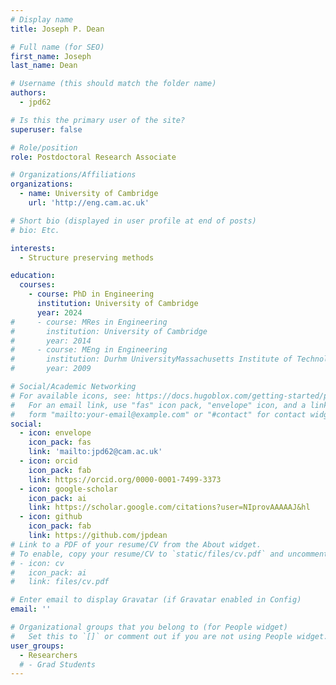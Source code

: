 ```yaml
---
# Display name
title: Joseph P. Dean

# Full name (for SEO)
first_name: Joseph
last_name: Dean

# Username (this should match the folder name)
authors:
  - jpd62

# Is this the primary user of the site?
superuser: false

# Role/position
role: Postdoctoral Research Associate

# Organizations/Affiliations
organizations:
  - name: University of Cambridge
    url: 'http://eng.cam.ac.uk'

# Short bio (displayed in user profile at end of posts)
# bio: Etc.

interests:
  - Structure preserving methods

education:
  courses:
    - course: PhD in Engineering
      institution: University of Cambridge
      year: 2024
#     - course: MRes in Engineering
#       institution: University of Cambridge
#       year: 2014
#     - course: MEng in Engineering
#       institution: Durhm UniversityMassachusetts Institute of Technology
#       year: 2009

# Social/Academic Networking
# For available icons, see: https://docs.hugoblox.com/getting-started/page-builder/#icons
#   For an email link, use "fas" icon pack, "envelope" icon, and a link in the
#   form "mailto:your-email@example.com" or "#contact" for contact widget.
social:
  - icon: envelope
    icon_pack: fas
    link: 'mailto:jpd62@cam.ac.uk'
  - icon: orcid
    icon_pack: fab
    link: https://orcid.org/0000-0001-7499-3373
  - icon: google-scholar
    icon_pack: ai
    link: https://scholar.google.com/citations?user=NIprovAAAAAJ&hl
  - icon: github
    icon_pack: fab
    link: https://github.com/jpdean
# Link to a PDF of your resume/CV from the About widget.
# To enable, copy your resume/CV to `static/files/cv.pdf` and uncomment the lines below.
# - icon: cv
#   icon_pack: ai
#   link: files/cv.pdf

# Enter email to display Gravatar (if Gravatar enabled in Config)
email: ''

# Organizational groups that you belong to (for People widget)
#   Set this to `[]` or comment out if you are not using People widget.
user_groups:
  - Researchers
  # - Grad Students
---
```


<!-- Joe . . . -->